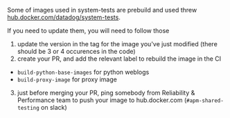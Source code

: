 Some of images used in system-tests are prebuild and used threw [hub.docker.com/datadog/system-tests](https://hub.docker.com/repository/docker/datadog/system-tests/).

If you need to update them, you will need to follow those

1. update the version in the tag for the image you've just modified (there should be 3 or 4 occurences in the code)
2. create your PR, and add the relevant label to rebuild the image in the CI
  * `build-python-base-images` for python weblogs
  * `build-proxy-image` for proxy image
3. just before merging your PR, ping somebody from Reliability & Performance team to push your image to hub.docker.com (`#apm-shared-testing` on slack)
